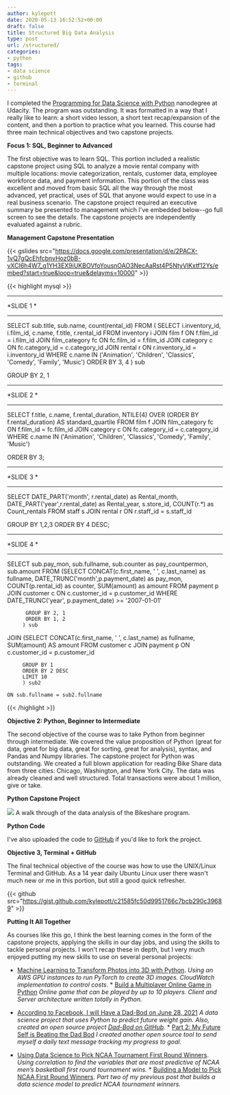 ```yaml
---
author: kylepott
date: 2020-05-13 16:52:52+00:00
draft: false
title: Structured Big Data Analysis
type: post
url: /structured/
categories:
- python
tags:
- data science
- github
- terminal
---
```





I completed the [Programming for Data Science with Python](https://www.udacity.com/course/programming-for-data-science-nanodegree--nd104) nanodegree at Udacity.  The program was outstanding. It  was formatted in a way that I really like to learn: a short video lesson, a short text recap/expansion of the content, and then a portion to practice what you learned.  This course had three main technical objectives and two capstone projects.







**Focus 1: SQL, Beginner to Advanced**







The first objective was to learn SQL.  This portion included a realistic capstone project using SQL to analyze a movie rental company with multiple locations: movie categorization, rentals, customer data, employee workforce data, and payment information.  This portion of the class was excellent and moved from basic SQL all the way through the most advanced, yet practical, uses of SQL that anyone would expect to use in a real business scenario.  The capstone project required an executive summary be presented to management which I've embedded below--go full screen to see the details.  The capstone projects are independently evaluated against a rubric.







**Management Capstone Presentation**





{{< gslides src="https://docs.google.com/presentation/d/e/2PACX-1vQ7gQcEhfcbnvHoz0bB-vXCI6h4W7_g1YH3EX9iUKBOVfoYousnOAO3NecAaRst4P5NtyVlKxtf12Ys/embed?start=true&loop=true&delayms=10000" >}}




 
 

{{< highlight mysql >}} 
****************************
*SLIDE 1                   *
****************************
  SELECT sub.title, 
         sub.name, 
         count(rental_id) 
  FROM 
         ( SELECT i.inventory_id, i.film_id, c.name, f.title, r.rental_id
             FROM inventory i
             JOIN film f
               ON f.film_id = i.film_id
             JOIN film_category fc
               ON fc.film_id = f.film_id
             JOIN category c
               ON fc.category_id = c.category_id
             JOIN rental r
               ON r.inventory_id = i.inventory_id
            WHERE c.name 
               IN ('Animation', 'Children', 'Classics', 'Comedy', 'Family', 'Music')
         ORDER BY 3, 4
         ) sub

  GROUP BY 2, 1


****************************
*SLIDE 2                   *
****************************
  SELECT f.title, 
         c.name, 
         f.rental_duration, 
         NTILE(4) OVER (ORDER BY f.rental_duration) AS standard_quartile
    FROM film f
    JOIN film_category fc
      ON f.film_id = fc.film_id
    JOIN category c
      ON fc.category_id = c.category_id
   WHERE c.name 
      IN ('Animation', 'Children', 'Classics', 'Comedy', 'Family', 'Music')
  
  ORDER BY 3;

****************************
*SLIDE 3                   *
****************************
  SELECT DATE_PART('month', r.rental_date) as Rental_month, 
         DATE_PART('year',r.rental_date) as Rental_year, 
         s.store_id, 
         COUNT(r.*) as Count_rentals
    FROM staff s
    JOIN rental r
      ON r.staff_id = s.staff_id

  GROUP BY 1,2,3
  ORDER BY 4 DESC;


****************************
*SLIDE 4                   *
****************************
  SELECT sub.pay_mon, 
         sub.fullname, 
         sub.counter as pay_countpermon, 
         sub.amount
  FROM
         (SELECT 
                 CONCAT(c.first_name, ' ', c.last_name) as fullname,
                 DATE_TRUNC('month',p.payment_date) as pay_mon, 
                 COUNT(p.rental_id) as counter, SUM(amount) as amount
            FROM payment p
            JOIN customer c
              ON c.customer_id = p.customer_id
           WHERE DATE_TRUNC('year', p.payment_date) >= '2007-01-01'
      
          GROUP BY 2, 1
          ORDER BY 1, 2
         ) sub
  JOIN 
         (SELECT 
                 CONCAT(c.first_name, ' ', c.last_name) as fullname,
                 SUM(amount) AS amount
            FROM customer c
            JOIN payment p 
              ON c.customer_id = p.customer_id
      
         GROUP BY 1
         ORDER BY 2 DESC
         LIMIT 10
         ) sub2
      
    ON sub.fullname = sub2.fullname

{{< /highlight >}} 





**Objective 2: Python, Beginner to Intermediate**







The second objective of the course was to take Python from beginner through intermediate.  We covered the value proposition of Python (great for data, great for big data, great for sorting, great for analysis), syntax, and Pandas and Numpy libraries.  The capstone project for Python was outstanding.  We created a full blown application for reading Bike Share data from three cities: Chicago, Washington, and New York City.  The data was already cleaned and well structured.  Total transactions were about 1 million, give or take.







**Python Capstone Project**





![](/images/Peek-2020-05-13-10-38.gif)
A walk through of the data analysis of the Bikeshare program.





**Python Code**







I've also uploaded the code to [GitHub](https://gist.github.com/kylepott/c21585fc50d9951766c7bcb290c39689) if you'd like to fork the project.



**Objective 3, Terminal + GitHub**







The final technical objective of the course was how to use the UNIX/Linux Terminal and GitHub.  As a 14 year daily Ubuntu Linux user there wasn't much new or me in this portion, but still a good quick refresher.

{{< github src="https://gist.github.com/kylepott/c21585fc50d9951766c7bcb290c39689" >}}



**Putting It All Together**







As courses like this go, I think the best learning comes in the form of the capstone projects, applying the skills in our day jobs, and using the skills to tackle personal projects.  I won't recap these in depth, but I very much enjoyed putting my new skills to use on several personal projects:





  * [Machine Learning to Transform Photos into 3D with Python](https://technicalagain.com/2020/05/11/machine-learning-transforming-photos-into-3d-with-python/). _Using an AWS GPU instances to run PyTorch to create 3D images. CloudWatch implementation to control costs._  * [Build a Multiplayer Online Game in Python](https://technicalagain.com/2020/05/07/building-a-multiplayer-online-game-in-python/) _Online game that can be played by up to 10 players. Client and Server architecture written totally in Python._



  * [According to Facebook, I will Have a Dad-Bod on June 28, 2021](https://technicalagain.com/2020/04/14/according-to-facebook-i-will-have-a-dad-bod-on-june-28-2021/) _A data science project that uses Python to predict future weight gain. Also, created an open source project [Dad-Bod on GitHub](https://github.com/kylepott/Dad-Bod)._  * [Part 2: My Future Self is Beating the Dad Bod](https://technicalagain.com/2020/04/16/part-2-my-future-self-is-beating-the-dad-bod/) _I created another open source tool to send myself a daily text message tracking my progress to goal._



  * [Using Data Science to Pick NCAA Tournament First Round Winners](https://technicalagain.com/2020/03/07/using-data-science-to-pick-ncaa-tournament-first-round-winners/). _Using correlation to find the variables that are most predictive of NCAA men’s basketball first round tournament wins._  * [Building a Model to Pick NCAA First Round Winners](https://technicalagain.com/2020/03/15/building-a-model-to-pick-ncaa-first-round-winners/). _Part two of my previous post that builds a data science model to predict NCAA tournament winners._













